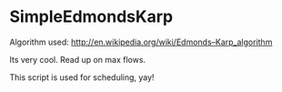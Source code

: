 SimpleEdmondsKarp
=================

Algorithm used:
http://en.wikipedia.org/wiki/Edmonds–Karp_algorithm

Its very cool. Read up on max flows.

This script is used for scheduling, yay!

